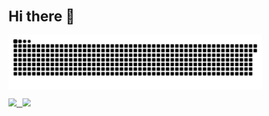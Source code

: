 <h1>Hi there 👋</h1>

![Snake animation](https://github.com/gabrielrom/gabrielrom/blob/output/github-contribution-grid-snake.svg)

<!-- 
[![Anurag's GitHub stats](https://github-readme-stats.vercel.app/api?username=gabrielrom&show_icons=true&theme=dracula)](https://github.com/gabrielrom/github-readme-stats) 
[![Top Langs](https://github-readme-stats.vercel.app/api/top-langs/?username=gabrielrom&theme=dracula&layout=compact)](https://github.com/gabrielrom/github-readme-stats) -->

<p>
  <a href="https://github.com/gabrielrom">
    <img height="180em" src="https://github-readme-stats.vercel.app/api?username=gabrielrom&show_icons=true&theme=dracula"/>&nbsp&nbsp
    <img height="180em" src="https://github-readme-stats.vercel.app/api/top-langs/?username=gabrielrom&theme=dracula&layout=compact"/>
  </a>
</p>




 

